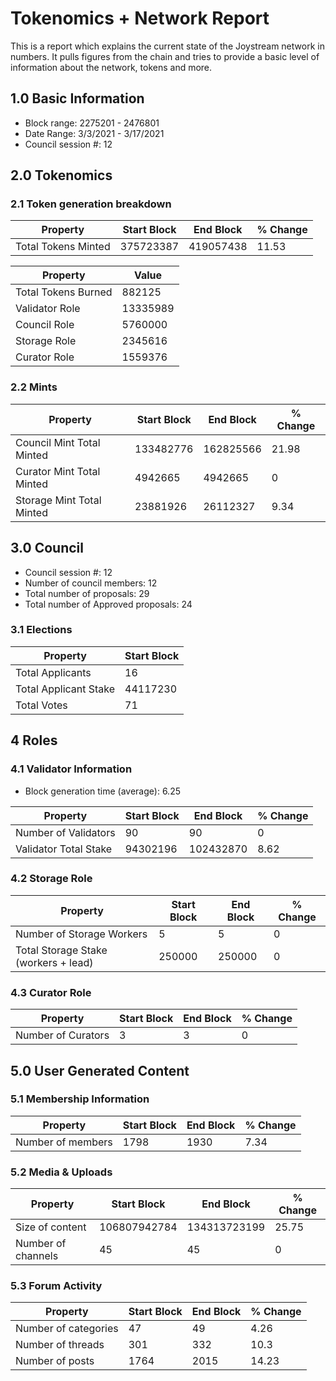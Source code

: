 # Tokenomics + Network Report
This is a report which explains the current state of the Joystream network in numbers. It pulls figures from the chain and tries to provide a basic level of information about the network, tokens and more.

## 1.0 Basic Information
* Block range: 2275201 - 2476801
* Date Range: 3/3/2021 - 3/17/2021
* Council session #: 12

## 2.0 Tokenomics
### 2.1 Token generation breakdown
| Property            | Start Block | End Block | % Change |
|---------------------|--------------|--------------|----------|
| Total Tokens Minted |  375723387 | 419057438 | 11.53 |

| Property            | Value        |
|---------------------|--------------|
| Total Tokens Burned | 882125 | 
| Validator Role      |  13335989            | 
| Council Role        | 5760000             | 
| Storage Role        | 2345616             | 
| Curator Role        | 1559376             | 



### 2.2 Mints
| Property                    | Start Block           | End Block | % Change |
|-----------------------------|-----------------------|--------------|----------|
| Council Mint Total Minted   | 133482776  |  162825566 |21.98          |
| Curator Mint Total Minted   |  4942665 | 4942665| 0          |
| Storage Mint Total Minted   |  23881926 |  26112327            |  9.34        |

## 3.0 Council
* Council session #: 12
* Number of council members: 12
* Total number of proposals: 29
* Total number of Approved proposals: 24

### 3.1 Elections
| Property                    | Start Block                |
|-----------------------------|----------------------------|
| Total Applicants            |16        |
| Total Applicant Stake       |44117230  |
| Total Votes                 |71             |

## 4 Roles
### 4.1 Validator Information
* Block generation time (average): 6.25

| Property                    | Start Block | End Block | % Change |
|-----------------------------|--------------|--------------|----------|
| Number of Validators       |  90 | 90 | 0 |
| Validator Total Stake       | 94302196 | 102432870 | 8.62 |


### 4.2 Storage Role
| Property                | Start Block | End Block | % Change |
|-------------------------|--------------|--------------|----------|
| Number of Storage Workers | 5  |  5 | 0 |
| Total Storage Stake (workers + lead)  | 250000 |  250000 | 0 |

### 4.3 Curator Role
| Property                | Start Block | End Block | % Change |
|-------------------------|--------------|--------------|----------|
| Number of Curators      | 3 | 3 | 0 |

## 5.0 User Generated Content
### 5.1 Membership Information
| Property          | Start Block | End Block | % Change |
|-------------------|--------------|--------------|----------|
| Number of members | 1798|  1930 | 7.34 |

### 5.2 Media & Uploads
| Property                | Start Block | End Block | % Change |
|-------------------------|--------------|--------------|----------|
| Size of content         |  106807942784 |  134313723199 | 25.75          |
| Number of channels      |  45 | 45 | 0 |

### 5.3 Forum Activity
| Property          | Start Block | End Block | % Change |
|-------------------|--------------|--------------|----------|
| Number of categories | 47 | 49 | 4.26         |
| Number of threads    | 301| 332 | 10.3         |
| Number of posts      | 1764 | 2015            |  14.23        |